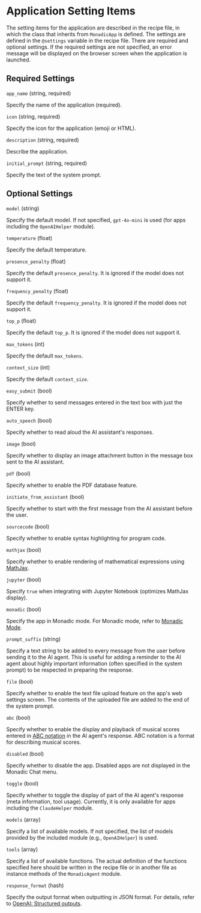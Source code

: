 # Application Setting Items

The setting items for the application are described in the recipe file, in which the class that inherits from `MonadicApp` is defined. The settings are defined in the `@settings` variable in the recipe file. There are required and optional settings. If the required settings are not specified, an error message will be displayed on the browser screen when the application is launched.

## Required Settings

`app_name` (string, required)

Specify the name of the application (required).

`icon` (string, required)

Specify the icon for the application (emoji or HTML).

`description` (string, required)

Describe the application.

`initial_prompt` (string, required)

Specify the text of the system prompt.

## Optional Settings

`model` (string)

Specify the default model. If not specified, `gpt-4o-mini` is used (for apps including the `OpenAIHelper` module).

`temperature` (float)

Specify the default temperature.

`presence_penalty` (float)

Specify the default `presence_penalty`. It is ignored if the model does not support it.

`frequency_penalty` (float)

Specify the default `frequency_penalty`. It is ignored if the model does not support it.

`top_p` (float)

Specify the default `top_p`. It is ignored if the model does not support it.

`max_tokens` (int)

Specify the default `max_tokens`.

`context_size` (int)

Specify the default `context_size`.

`easy_submit` (bool)

Specify whether to send messages entered in the text box with just the ENTER key.

`auto_speech` (bool)

Specify whether to read aloud the AI assistant's responses.

`image` (bool)

Specify whether to display an image attachment button in the message box sent to the AI assistant.

`pdf` (bool)

Specify whether to enable the PDF database feature.

`initiate_from_assistant` (bool)

Specify whether to start with the first message from the AI assistant before the user.

`sourcecode` (bool)

Specify whether to enable syntax highlighting for program code.

`mathjax` (bool)

Specify whether to enable rendering of mathematical expressions using [MathJax](https://www.mathjax.org/).

`jupyter` (bool)

Specify `true` when integrating with Jupyter Notebook (optimizes MathJax display).

`monadic` (bool)

Specify the app in Monadic mode. For Monadic mode, refer to [Monadic Mode](/ja/monadic-mode).

`prompt_suffix` (string)

Specify a text string to be added to every message from the user before sending it to the AI agent. This is useful for adding a reminder to the AI agent about highly important information (often specified in the system prompt) to be respected in preparing the response.

`file` (bool)

Specify whether to enable the text file upload feature on the app's web settings screen. The contents of the uploaded file are added to the end of the system prompt.

`abc` (bool)

Specify whether to enable the display and playback of musical scores entered in [ABC notation](https://abcnotation.com/) in the AI agent's response. ABC notation is a format for describing musical scores.

`disabled` (bool)

Specify whether to disable the app. Disabled apps are not displayed in the Monadic Chat menu.

`toggle` (bool)

Specify whether to toggle the display of part of the AI agent's response (meta information, tool usage). Currently, it is only available for apps including the `ClaudeHelper` module.

`models` (array)

Specify a list of available models. If not specified, the list of models provided by the included module (e.g., `OpenAIHelper`) is used.

`tools` (array)

Specify a list of available functions. The actual definition of the functions specified here should be written in the recipe file or in another file as instance methods of the `MonadicAgent` module.

`response_format` (hash)

Specify the output format when outputting in JSON format. For details, refer to [OpenAI: Structured outputs](https://platform.openai.com/docs/guides/structured-outputs).
